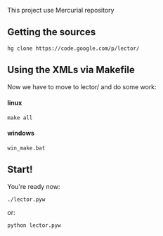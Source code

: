 This project use Mercurial repository

## Getting the sources ##
```
hg clone https://code.google.com/p/lector/
```

## Using the XMLs  via Makefile ##
Now we have to move to lector/ and do some work:

#### linux ####
```
make all
```

#### windows ####
```
win_make.bat
```


## Start! ##
You're ready now:
```
./lector.pyw
```

or:
```
python lector.pyw
```